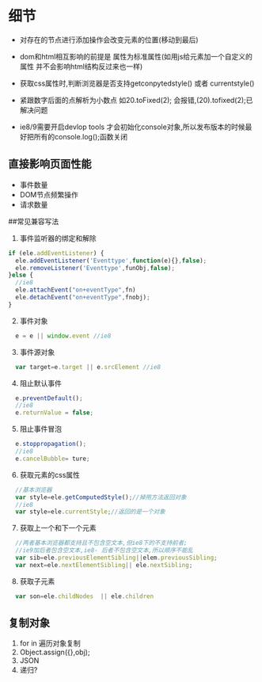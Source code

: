 # 细节

- 对存在的节点进行添加操作会改变元素的位置(移动到最后)

- dom和html相互影响的前提是 属性为标准属性(如用js给元素加一个自定义的属性 并不会影响html结构反过来也一样)

- 获取css属性时,判断浏览器是否支持getconpytedstyle() 或者 currentstyle()

- 紧跟数字后面的点解析为小数点 如20.toFixed(2); 会报错,(20).tofixed(2);已解决问题

- ie8/9需要开启devlop tools 才会初始化console对象,所以发布版本的时候最好把所有的console.log();函数关闭

## 直接影响页面性能
- 事件数量
- DOM节点频繁操作
- 请求数量

##常见兼容写法

1. 事件监听器的绑定和解除
  ```javascript
  if (ele.addEventListener) {
    ele.addEventListener('Eventtype',function(e){},false);
    ele.removeListener('Eventtype',funObj,false);
  }else {
    //ie8
    ele.attachEvent("on+eventType",fn)
    ele.detachEvent("on+eventType",fnobj);
  }
  ```

2. 事件对象
  ```javascript
    e = e || window.event //ie8
  ```

3. 事件源对象
  ```javascript
    var target=e.target || e.srcElement //ie8
  ```
4. 阻止默认事件
  ```javascript
    e.preventDefault();
    //ie8
    e.returnValue = false;
  ```

5. 阻止事件冒泡
  ```javascript
    e.stoppropagation();
    //ie8
    e.cancelBubble= ture;
  ```
6. 获取元素的css属性
  ```javascript
    //基本浏览器
    var style=ele.getComputedStyle();//掉用方法返回对象
    //ie8
    var style=ele.currentStyle;//返回的是一个对象
  ```
7. 获取上一个和下一个元素
  ```javascript
    //两者基本浏览器都支持且不包含空文本,但ie8下的不支持前者;
    //ie9加后者包含空文本,ie8- 后者不包含空文本,所以顺序不能乱
    var sib=ele.previousElementSibling||elem.previousSibling;
    var next=ele.nextElementSibling|| ele.nextSibling;
  ```
8. 获取子元素
  ```javascript
    var son=ele.childNodes  || ele.children
  ```

## 复制对象
1. for in 遍历对象复制
2. Object.assign({},obj);
3. JSON
4. 递归?

